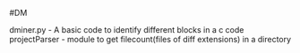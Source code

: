 #DM

dminer.py - A basic code to identify different blocks in a c code
projectParser - module to get filecount(files of diff extensions) in a directory
